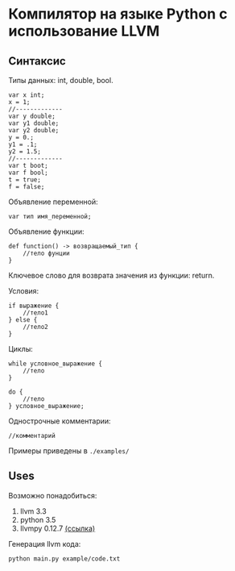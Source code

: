 # Компилятор на языке Python с использование LLVM

## Синтаксис

Типы данных: int, double, bool.
```
var x int;
x = 1;
//-------------
var y double;
var y1 double;
var y2 double;
y = 0.;
y1 = .1;
y2 = 1.5;
//-------------
var t boot;
var f bool;
t = true;
f = false;
```

Объявление переменной:
```
var тип имя_переменной;
```

Объявление функции:
```
def function() -> возвращаемый_тип {
    //тело фунции
}
```

Ключевое слово для возврата значения из функции: return.

Условия:
```
if выражение {
    //тело1
} else {
    //тело2
}
```
Циклы:
```
while условное_выражение {
    //тело
}

do {
    //тело
} условное_выражение;
```

Однострочные комментарии:
```
//комментарий
```

Примеры приведены в `./examples/`

## Uses

Возможно понадобиться:
1) llvm 3.3
2) python 3.5
3) llvmpy 0.12.7 [(ссылка)](http://www.llvmpy.org/)

Генерация llvm кода:
```
python main.py example/code.txt
```